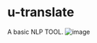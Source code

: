# u-translate
A basic NLP TOOL.
![image](https://user-images.githubusercontent.com/59758205/91833420-511d9780-ec64-11ea-86cb-514ef0b75dc2.png)
